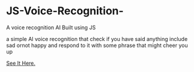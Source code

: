 # JS-Voice-Recognition-
A voice recognition AI Built using JS



a simple AI voice recognition that check if you have said anything include sad ornot happy and respond to it with some phrase that might cheer you up 

[See It Here.](https://gonimy.github.io/JS-Voice-Recognition-/)
